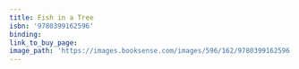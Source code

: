 ```yaml
---
title: Fish in a Tree
isbn: '9780399162596'
binding:
link_to_buy_page:
image_path: 'https://images.booksense.com/images/596/162/9780399162596.jpg'
---
```



